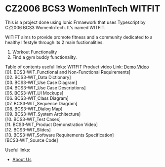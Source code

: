 # CZ2006 BCS3 WomenInTech WITFIT

This is a project done using Ionic Frmaework that uses Typescript by CZ2006 BCS3 WomenInTech. It's named WITFIT. 

WITIFT aims to provide promote fitness and a community dedicated to a healthy lifestyle through its 2 main fuctionalities. 

1. Workout Functionality
2. Find a gym buddy functionality.

Table of contents useful links: 
WITFIT Product video Link: [Demo Video](#https://www.youtube.com/watch?v=EoKyog0QAvI) <br>
[01. BCS3-WIT_Functional and Non-Functional Requirements]  <br>
[02. BCS3-WIT_Data Dictionary] <br>
[03. BCS3-WIT_Use Case Diagram] <br>
[04. BCS3-WIT_Use Case Descriptions] <br>
[05. BCS3-WIT_UI Mockups] <br>
[06. BCS3-WIT_Class Diagram] <br>
[07. BCS3-WIT_Sequence Diagram] <br>
[08. BCS3-WIT_Dialog Map] <br>
[09. BCS3-WIT_System Architecture] <br>
[10. BCS3-WIT_Test Cases] <br>
[11. BCS3-WIT_Product Demonstration Video]  <br>
[12. BCS3-WIT_Slides]  <br>
[13. BCS3-WIT_Software Requirements Specification]  <br>
[BCS3-WIT_Source Code]  <br>

Useful links:
* [About Us](AboutUs.md)

